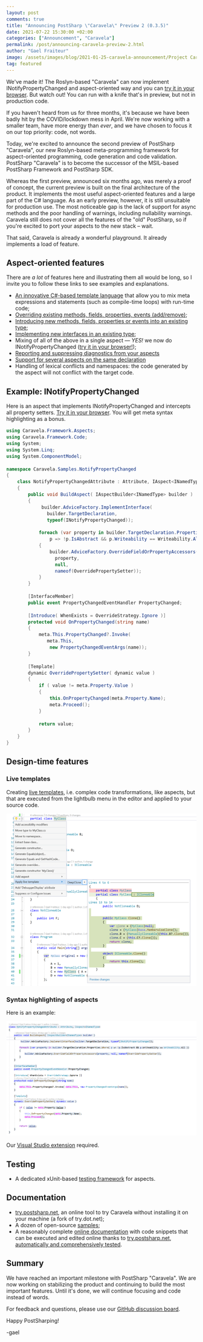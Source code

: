 ```yaml
---
layout: post 
comments: true
title: "Announcing PostSharp \"Caravela\" Preview 2 (0.3.5)"
date: 2021-07-22 15:30:00 +02:00
categories: ["Announcement", "Caravela"]
permalink: /post/announcing-caravela-preview-2.html
author: "Gael Fraiteur"
image: /assets/images/blog/2021-01-25-caravela-announcement/Project Caravela 1.png
tag: featured
---
```


We've made it! The Roslyn-based "Caravela" can now implement INotifyPropertyChanged and aspect-oriented way and you can [try it in your browser](https://try.postsharp.net/#inpc). But watch out! You can run with a knife that's in preview, but not in production code.

If you haven't heard from us for three months, it's because we have been badly hit by the COVID/lockdown mess in April. We're now working with a smaller team, have more energy than _ever_, and we have chosen to focus it on our top priority: code, not words.

Today, we're excited to announce the second preview of PostSharp "Caravela", our new Roslyn-based meta-programming framework for aspect-oriented programming, code generation and code validation. PostSharp "Caravela" is to become the successor of the MSIL-based PostSharp Framework and PostSharp SDK.

Whereas the first preview, announced six months ago, was merely a proof of concept, the current preview is built on the final architecture of the product. It implements the most useful aspect-oriented features and a large part of the C# language. As an early preview, however, it is still unsuitable for production use. The most noticeable gap is the lack of support for async methods and the poor handling of warnings, including nullability warnings. Caravela still does not cover all the features of the "old" PostSharp, so if you're excited to port your aspects to the new stack &ndash; wait.

That said, Caravela is already a wonderful playground. It already implements a load of feature.

## Aspect-oriented features

There are _a lot_ of features here and illustrating them all would be long, so I invite you to follow these links to see examples and explanations.

- [An innovative C#-based template language](https://doc.postsharp.net/caravela/aspects/templates) that allow you to mix meta expressions and statements (such as compile-time loops) with run-time code;
- [Overriding existing methods, fields, properties, events (add/remove)](https://doc.postsharp.net/caravela/aspects/simple-aspects/simple-aspects);
- [Introducing new methods, fields, properties or events into an existing type](https://doc.postsharp.net/caravela/aspects/advising/introducing-members);
- [Implementing new interfaces in an existing type](https://doc.postsharp.net/caravela/aspects/advising/implementing-interfaces);
- Mixing of all of the above in a single aspect &mdash; _YES!_ we now do INotifyPropertyChanged ([try it in your browser!](https://try.postsharp.net/#inpc));
- [Reporting and suppressing diagnostics from your aspects](https://doc.postsharp.net/caravela/aspects/diagnostics)
- [Support for several aspects on the same declaration](https://doc.postsharp.net/caravela/aspects/ordering)
- Handling of lexical conflicts and namespaces: the code generated by the aspect will not conflict with the target code.

## Example: INotifyPropertyChanged

Here is an aspect that implements INotifyPropertyChanged and intercepts all property setters. [Try it in your browser](https://try.postsharp.net/#inpc). You will get meta syntax highlighting as a bonus.

```cs
using Caravela.Framework.Aspects;
using Caravela.Framework.Code;
using System;
using System.Linq;
using System.ComponentModel;

namespace Caravela.Samples.NotifyPropertyChanged
{
    class NotifyPropertyChangedAttribute : Attribute, IAspect<INamedType>
    {
        public void BuildAspect( IAspectBuilder<INamedType> builder )
        {
             builder.AdviceFactory.ImplementInterface(
               builder.TargetDeclaration, 
               typeof(INotifyPropertyChanged));

            foreach (var property in builder.TargetDeclaration.Properties.Where( 
                p => !p.IsAbstract && p.Writeability == Writeability.All ))
            {
                builder.AdviceFactory.OverrideFieldOrPropertyAccessors(
                  property, 
                  null, 
                  nameof(OverridePropertySetter));
            }
        }

        [InterfaceMember]
        public event PropertyChangedEventHandler PropertyChanged;

        [Introduce( WhenExists = OverrideStrategy.Ignore )]
        protected void OnPropertyChanged(string name)
        {
            meta.This.PropertyChanged?.Invoke(
               meta.This,
                new PropertyChangedEventArgs(name));
        }

        [Template]
        dynamic OverridePropertySetter( dynamic value )
        {
            if ( value != meta.Property.Value )
            {
                this.OnPropertyChanged(meta.Property.Name);
                meta.Proceed();
            }

            return value;
        }
    }
}
```

## Design-time features

### Live templates

Creating [live templates](https://doc.postsharp.net/caravela/aspects/creating-live-template), i.e. complex code transformations, like aspects, but that are executed from the lightbulb menu in the editor and applied to your source code.

  ![Screenshot](/assets/images/blog/2021-07-22-caravela/LiveTemplate2.png)

### Syntax highlighting of aspects

Here is an example:

![Screenshot](/assets/images/blog/2021-07-22-caravela/SyntaxHighlighting.png)

Our [Visual Studio extension](https://marketplace.visualstudio.com/items?itemName=PostSharpTechnologies.caravela) required.

## Testing

  -  A dedicated xUnit-based [testing framework](https://doc.postsharp.net/caravela/aspects/testing/testing) for aspects.

## Documentation
  
- [try.postsharp.net](https://try.postsharp.net/), an online tool to try Caravela without installing it on your machine (a fork of try.dot.net);
- A dozen of open-source [samples](https://github.com/postsharp/Caravela.Samples);
- A reasonably complete [online documentation](https://doc.postsharp.net/caravela) with code snippets that can be executed and edited online thanks to [try.postsharp.net](https://try.postsharp.net/),
[automatically and comprehensively tested](https://github.com/postsharp/Caravela/tree/master/code/Caravela.Documentation.SampleCode.AspectFramework).

## Summary

We have reached an important milestone with PostSharp "Caravela". We are now working on stabilizing the product and continuing to build the most important features. Until it's done, we will continue focusing and code instead of words.

For feedback and questions, please use our [GitHub discussion board](https://github.com/postsharp/Caravela/discussions).

Happy PostSharping!

-gael
